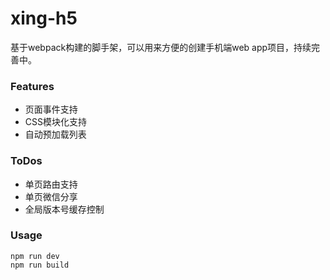 # xing-h5
基于webpack构建的脚手架，可以用来方便的创建手机端web app项目，持续完善中。

### Features
* 页面事件支持
* CSS模块化支持
* 自动预加载列表

### ToDos
* 单页路由支持
* 单页微信分享
* 全局版本号缓存控制

### Usage
    npm run dev
    npm run build 

